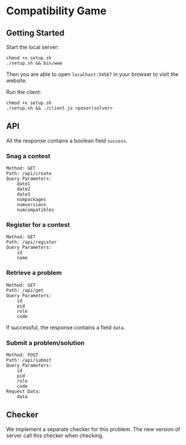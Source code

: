 # Compatibility Game

## Getting Started
Start the local server:
```
chmod +x setup.sh
./setup.sh && bin/www
```

Then you are able to open `localhost:34567` in your browser to visit the website.

Run the client:
```
chmod +x setup.sh
./setup.sh && ./client.js <poser|solver>
```

## API

All the response contains a boolean field `success`.

### Snag a contest
```
Method: GET
Path: /api/create
Query Parameters:
	date1
	date2
	date3
	numpackages
	numversions
	numcompatibles
```
### Register for a contest
```
Method: GET
Path: /api/register
Query Parameters:
	id
	name
```
### Retrieve a problem
```
Method: GET
Path: /api/get
Query Parameters:
	id
	pid
	role
	code
```
If successful, the response contains a field `data`.
### Submit a problem/solution
```
Method: POST
Path: /api/submit
Query Parameters:
	id
	pid
	role
	code
Request Data:
	data
```

## Checker

We implement a separate checker for this problem. The new version of server call this checker when checking.
